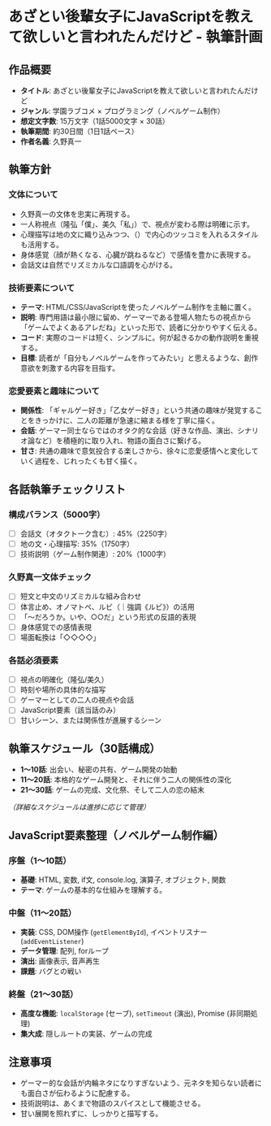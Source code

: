 # あざとい後輩女子にJavaScriptを教えて欲しいと言われたんだけど - 執筆計画

## 作品概要
- **タイトル**: あざとい後輩女子にJavaScriptを教えて欲しいと言われたんだけど
- **ジャンル**: 学園ラブコメ × プログラミング（ノベルゲーム制作）
- **想定文字数**: 15万文字（1話5000文字 × 30話）
- **執筆期間**: 約30日間（1日1話ペース）
- **作者名義**: 久野真一

## 執筆方針

### 文体について
- 久野真一の文体を忠実に再現する。
- 一人称視点（隆弘「僕」、美久「私」）で、視点が変わる際は明確に示す。
- 心理描写は地の文に織り込みつつ、（）で内心のツッコミを入れるスタイルも活用する。
- 身体感覚（顔が熱くなる、心臓が跳ねるなど）で感情を豊かに表現する。
- 会話文は自然でリズミカルな口語調を心がける。

### 技術要素について
- **テーマ**: HTML/CSS/JavaScriptを使ったノベルゲーム制作を主軸に置く。
- **説明**: 専門用語は最小限に留め、ゲーマーである登場人物たちの視点から「ゲームでよくあるアレだね」といった形で、読者に分かりやすく伝える。
- **コード**: 実際のコードは短く、シンプルに。何が起きるかの動作説明を重視する。
- **目標**: 読者が「自分もノベルゲームを作ってみたい」と思えるような、創作意欲を刺激する内容を目指す。

### 恋愛要素と趣味について
- **関係性**: 「ギャルゲー好き」「乙女ゲー好き」という共通の趣味が発覚することをきっかけに、二人の距離が急速に縮まる様を丁寧に描く。
- **会話**: ゲーマー同士ならではのオタク的な会話（好きな作品、演出、シナリオ論など）を積極的に取り入れ、物語の面白さに繋げる。
- **甘さ**: 共通の趣味で意気投合する楽しさから、徐々に恋愛感情へと変化していく過程を、じれったくも甘く描く。

## 各話執筆チェックリスト

### 構成バランス（5000字）
- [ ] 会話文（オタクトーク含む）: 45%（2250字）
- [ ] 地の文・心理描写: 35%（1750字）
- [ ] 技術説明（ゲーム制作関連）: 20%（1000字）

### 久野真一文体チェック
- [ ] 短文と中文のリズミカルな組み合わせ
- [ ] 体言止め、オノマトペ、ルビ（｜強調《ルビ》）の活用
- [ ] 「〜だろうか。いや、○○だ」という形式の反語的表現
- [ ] 身体感覚での感情表現
- [ ] 場面転換は「◇◇◇◇」

### 各話必須要素
- [ ] 視点の明確化（隆弘/美久）
- [ ] 時刻や場所の具体的な描写
- [ ] ゲーマーとしての二人の視点や会話
- [ ] JavaScript要素（該当話のみ）
- [ ] 甘いシーン、または関係性が進展するシーン

## 執筆スケジュール（30話構成）

- **1〜10話**: 出会い、秘密の共有、ゲーム開発の始動
- **11〜20話**: 本格的なゲーム開発と、それに伴う二人の関係性の深化
- **21〜30話**: ゲームの完成、文化祭、そして二人の恋の結末

*（詳細なスケジュールは進捗に応じて管理）*

## JavaScript要素整理（ノベルゲーム制作編）

### 序盤（1〜10話）
- **基礎**: HTML, 変数, if文, console.log, 演算子, オブジェクト, 関数
- **テーマ**: ゲームの基本的な仕組みを理解する。

### 中盤（11〜20話）
- **実装**: CSS, DOM操作 (`getElementById`), イベントリスナー (`addEventListener`)
- **データ管理**: 配列, forループ
- **演出**: 画像表示, 音声再生
- **課題**: バグとの戦い

### 終盤（21〜30話）
- **高度な機能**: `localStorage` (セーブ), `setTimeout` (演出), Promise (非同期処理)
- **集大成**: 隠しルートの実装、ゲームの完成

## 注意事項
- ゲーマー的な会話が内輪ネタになりすぎないよう、元ネタを知らない読者にも面白さが伝わるように配慮する。
- 技術説明は、あくまで物語のスパイスとして機能させる。
- 甘い展開を照れずに、しっかりと描写する。
